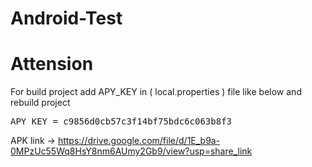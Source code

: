 # Android-Test

# Attension
For build project add APY_KEY in ( local.properties ) file like below and rebuild project
<pre>
APY_KEY = c9856d0cb57c3f14bf75bdc6c063b8f3
</pre>

APK link -> https://drive.google.com/file/d/1E_b9a-0MPzUc55Wq8HsY8nm6AUmy2Gb9/view?usp=share_link
